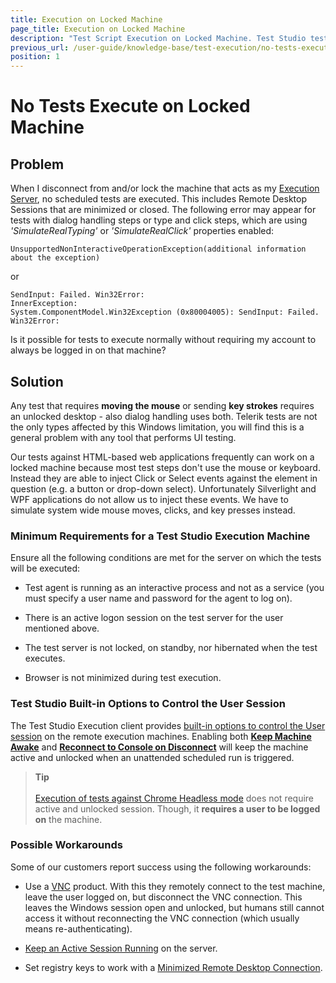 ```yaml
---
title: Execution on Locked Machine
page_title: Execution on Locked Machine
description: "Test Script Execution on Locked Machine. Test Studio test run with error SendInput: Failed. Win32Error. If disconnect from and/or lock the machine that acts as Execution Server, no scheduled tests are executed. This includes Remote Desktop Sessions that are minimized or closed. The following error may appear for tests with dialog handling - UnsupportedNonInteractiveOperationException. Test Studio test run with error SendInput: Failed. Win32Error" 
previous_url: /user-guide/knowledge-base/test-execution/no-tests-execute-on-locked-machine.aspx, /user-guide/knowledge-base/test-execution/no-tests-execute-on-locked-machine
position: 1
---
```

# No Tests Execute on Locked Machine #

## Problem ##

When I disconnect from and/or lock the machine that acts as my <a href="/features/scheduling-test-runs/create-execution-server" target="_blank">Execution Server</a>, no scheduled tests are executed. This includes Remote Desktop Sessions that are minimized or closed. The following error may appear for tests with dialog handling steps or type and click steps, which are using *'SimulateRealTyping'* or *'SimulateRealClick'* properties enabled: 

```
UnsupportedNonInteractiveOperationException(additional information about the exception)
```

or 

```
SendInput: Failed. Win32Error:
InnerException:
System.ComponentModel.Win32Exception (0x80004005): SendInput: Failed. Win32Error:
```

Is it possible for tests to execute normally without requiring my account to always be logged in on that machine?

## Solution ##

Any test that requires **moving the mouse** or sending **key strokes** requires an unlocked desktop - also dialog handling uses both. Telerik tests are not the only types affected by this Windows limitation, you will find this is a general problem with any tool that performs UI testing.

Our tests against HTML-based web applications frequently can work on a locked machine because most test steps don't use the mouse or keyboard. Instead they are able to inject Click or Select events against the element in question (e.g. a button or drop-down select). Unfortunately Silverlight and WPF applications do not allow us to inject these events. We have to simulate system wide mouse moves, clicks, and key presses instead.

### Minimum Requirements for a Test Studio Execution Machine ###

Ensure all the following conditions are met for the server on which the tests will be executed:

* Test agent is running as an interactive process and not as a service (you must specify a user name and password for the agent to log on).

* There is an active logon session on the test server for the user mentioned above.

* The test server is not locked, on standby, nor hibernated when the test executes.

* Browser is not minimized during test execution.

### Test Studio Built-in Options to Control the User Session ###

The Test Studio Execution client provides <a href="/features/scheduling-test-runs/create-execution-server#user-session-configuration" target="_blank">built-in options to control the User session</a> on the remote execution machines. Enabling both <a href="/features/scheduling-test-runs/create-execution-server#keep-machine-awake" target="_blank">__Keep Machine Awake__</a> and <a href="/features/scheduling-test-runs/create-execution-server#reconnect-to-console-on-disconnect" target="_blank">__Reconnect to Console on Disconnect__</a> will keep the machine active and unlocked when an unattended scheduled run is triggered.

> __Tip__
> <br>
> <br>
> <a href="/automated-tests/headless/headless-test-execution" target="_blank">Execution of tests against Chrome Headless mode</a> does not require active and unlocked session. Though, it __requires a user to be logged on__ the machine.

### Possible Workarounds ###

Some of our customers report success using the following workarounds:

* Use a <a href="http://en.wikipedia.org/wiki/Virtual_Network_Computing" target="_blank">VNC</a> product. With this they remotely connect to the test machine, leave the user logged on, but disconnect the VNC connection. This leaves the Windows session open and unlocked, but humans still cannot access it without reconnecting the VNC connection (which usually means re-authenticating).

* <a href="/knowledge-base/scheduling-kb/keep-active-session" target="_blank">Keep an Active Session Running</a> on the server.

* Set registry keys to work with a <a href="/knowledge-base/test-execution-kb/minimized-rdc" target="_blank">Minimized Remote Desktop Connection</a>.